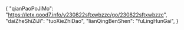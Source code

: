 {
 "qianPaoPoJiMo": "https://letx.good7.info/v230822sftxwbzzc/go/230822sftxwbzzc",    
 "daiZheShiZiJi": "tuoXieZhiDao",
 "lianQingBenShen": "fuLingHunGai",
}
